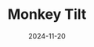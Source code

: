---  
layout: startup_page  
title: "Monkey Tilt"  
id: "monkeytilt.com"  
permalink: "/monkeytiltmonkeytilt.com11202024/"  
website: "https://www.monkeytilt.com/en"  
funding_round: "Series A"  
funding_amount: "$30M"  
investors: "Pantera Capital, Polychain Capital, PokerGo, Hack VC, Dream Ventures, Accomplice, Mirana, Josh Hannah"  
about: "Monkey Tilt is a gaming and entertainment platform combining traditional casino experiences with enhanced social and lifestyle integrations. It utilizes a multi-currency crypto payment infrastructure and offers various games like craps, roulette, and a 24/7 sportsbook. The platform aims to provide a more engaging and immersive gaming experience for both seasoned and new users."  
markets: "Gaming, Entertainment, Cryptocurrency, Fantasy Sports, Casinos and Gaming"  
hq: "San Jose, Costa Rica"  
founded_year: "2024"  
linkedin: "https://www.linkedin.com/company/monkey-tiltt"  
twitter: "https://twitter.com/MonkeyTiltPlay"  
instagram: ""  
facebook: "https://www.facebook.com/61560776942736"  
crunchbase: "https://www.crunchbase.com/organization/monkey-tilt"  
pitchbook: "https://pitchbook.com/profiles/company/711421-39"  

date_display: "20-Nov-2024"  
date: "2024-11-20"

# SEO Optimization  
meta_title: "Monkey Tilt - Series A Funding ($30M)"  
meta_description: "Monkey Tilt, Monkey Tilt is a gaming and entertainment platform combining traditional casino experiences with enhanced social and lifestyle integrations. It utiliz..."  
meta_keywords: "Monkey Tilt, Gaming, Entertainment, Cryptocurrency, Fantasy Sports, Casinos and Gaming, Series A funding"  
canonical_url: "https://startup.projectstartups.com/monkeytiltmonkeytilt.com11202024/"  
---